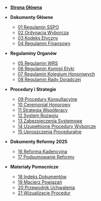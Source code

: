 *   **[Strona Główna](README.md)**

*   **Dokumenty Główne**
    *   [01 Regulamin SSPO](01-regulamin-sspo.md)
    *   [02 Ordynacja Wyborcza](02-ordynacja-wyborcza.md)
    *   [03 Kodeks Etyczny](03-kodeks-etyczny.md)
    *   [04 Regulamin Finansowy](04-regulamin-finansowy.md)

*   **Regulaminy Organów**
    *   [05 Regulamin WRS](05-regulamin-wrs.md)
    *   [06 Regulamin Komisji Etyki](06-regulamin-komisji-etyki.md)
    *   [07 Regulamin Kolegium Honorowych](07-regulamin-kolegium-honorowych.md)
    *   [08 Regulamin Rady Doradczej](08-regulamin-rady-doradczej.md)

*   **Procedury i Strategie**
    *   [09 Procedury Konsultacyjne](09-procedury-konsultacyjne.md)
    *   [10 Ceremoniał Honorowy](10-ceremonial-honorowy.md)
    *   [11 Strategia Współpracy](11-strategia-wspolpracy.md)
    *   [12 System Rozwoju](12-system-rozwoju.md)
    *   [13 Zabezpieczenia Systemowe](13-zabezpieczenia-systemowe.md)
    *   [14 Uzupełnione Procedury Wyborcze](14-uzupelnione-procedury.md)
    *   [15 Uproszczenia Proceduralne](15-uproszczenia-proceduralne.md)

*   **Dokumenty Reformy 2025**
    *   [16 Reforma Kadencyjna](16-reforma-kadencyjna.md)
    *   [17 Podsumowanie Reformy](17-podsumowanie-reformy.md)

*   **Materiały Pomocnicze**
    *   [18 Indeks Dokumentów](18-indeks-dokumentow.md)
    *   [19 Macierz Powiązań](19-macierz-powiazan.md)
    *   [20 Przewodnik Uchwalenia](20-przewodnik-uchwalenia.md)
    *   [21 Wizualizacje Procedur](21-procedury-wizualizacje.md)
